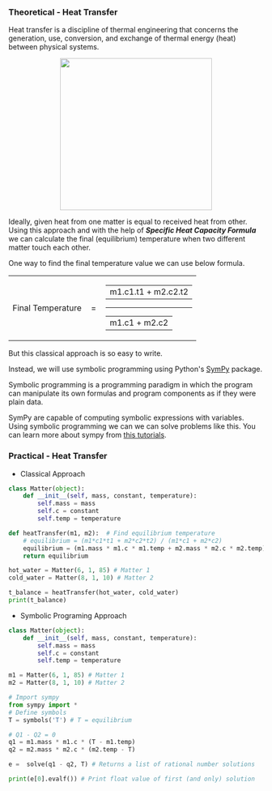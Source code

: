 ### Theoretical - Heat Transfer

Heat transfer is a discipline of thermal engineering that concerns the generation, use, conversion, and exchange of thermal energy (heat) between physical systems.

<div style="text-align:center"><img src="https://www.onlinemathlearning.com/image-files/xspecific-heat-capacity.png.pagespeed.ic.aKrNOuBNTl.webp" width="300"/></div>

Ideally, given heat from one matter is equal to received heat from other. Using this approach and with the help of _**Specific Heat Capacity Formula**_ we can calculate the final (equilibrium) temperature when two different matter touch each other.

One way to find the final temperature value we can use below formula.

<table style="width: 393px;" border="0" cellspacing="0" align="center">
<tbody>
<tr>
<td style="width: 57px;" align="center" nowrap="nowrap">Final Temperature</td>
<td style="width: 16px;" align="center" nowrap="nowrap">=</td>
<td style="width: 139px;" align="center" nowrap="nowrap">
<table border="0" cellspacing="0">
<tbody>
<tr>
<td align="center" nowrap="nowrap">
<div>
<div>m1.c1.t1 + m2.c2.t2</div>
</div>
</td>
</tr>
</tbody>
</table>
<div class="hrcomp"><hr noshade="noshade" size="1" /></div>
<table border="0" cellspacing="0">
<tbody>
<tr>
<td align="center" nowrap="nowrap">
<div>
<div>m1.c1 + m2.c2</div>
</div>
</td>
</tr>
</tbody>
</table>
</td>
</tr>
</tbody>
</table>

But this classical approach is so easy to write.

Instead, we will use symbolic programming using Python's [SymPy](https://www.sympy.org/) package.

Symbolic programming is a programming paradigm in which the program can manipulate its own formulas and program components as if they were plain data.

SymPy are capable of computing symbolic expressions with variables. Using symbolic programming we can we can solve problems like this. You can learn more about sympy from [this tutorials](https://docs.sympy.org/1.5.1/tutorial).

### Practical - Heat Transfer

- Classical Approach

```python
class Matter(object):
    def __init__(self, mass, constant, temperature):
        self.mass = mass
        self.c = constant
        self.temp = temperature

def heatTransfer(m1, m2):  # Find equilibrium temperature
    # equilibrium = (m1*c1*t1 + m2*c2*t2) / (m1*c1 + m2*c2)
    equilibrium = (m1.mass * m1.c * m1.temp + m2.mass * m2.c * m2.temp) / (m1.mass * m1.c + m2.mass * m2.c)
    return equilibrium

hot_water = Matter(6, 1, 85) # Matter 1
cold_water = Matter(8, 1, 10) # Matter 2

t_balance = heatTransfer(hot_water, cold_water)
print(t_balance)
```

- Symbolic Programing Approach

```python
class Matter(object):
    def __init__(self, mass, constant, temperature):
        self.mass = mass
        self.c = constant
        self.temp = temperature

m1 = Matter(6, 1, 85) # Matter 1
m2 = Matter(8, 1, 10) # Matter 2

# Import sympy
from sympy import *
# Define symbols
T = symbols('T') # T = equilibrium

# Q1 - Q2 = 0
q1 = m1.mass * m1.c * (T - m1.temp)
q2 = m2.mass * m2.c * (m2.temp - T)

e =  solve(q1 - q2, T) # Returns a list of rational number solutions

print(e[0].evalf()) # Print float value of first (and only) solution
```